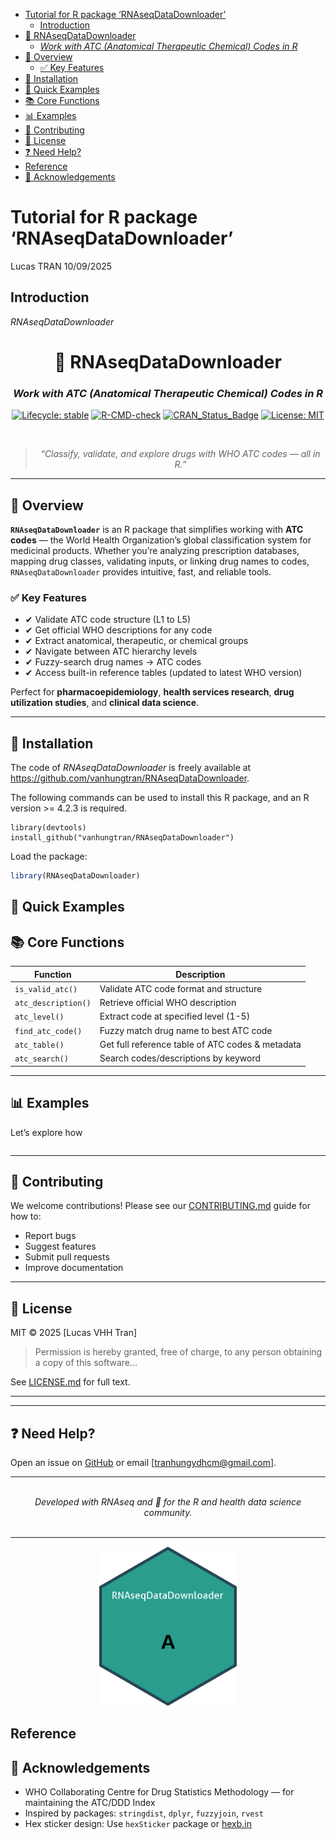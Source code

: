 
- [Tutorial for R package
  ‘RNAseqDataDownloader’](#tutorial-for-r-package-rnaseqdatadownloader)
  - [Introduction](#introduction)
- [🧬 RNAseqDataDownloader](#dna-rnaseqdatadownloader)
  - [*Work with ATC (Anatomical Therapeutic Chemical) Codes in
    R*](#work-with-atc-anatomical-therapeutic-chemical-codes-in-r)
- [📖 Overview](#open_book-overview)
  - [✅ Key Features](#white_check_mark-key-features)
- [🚀 Installation](#rocket-installation)
- [🧪 Quick Examples](#test_tube-quick-examples)
- [📚 Core Functions](#books-core-functions)
- [📊 Examples](#bar_chart-examples)
- [🤝 Contributing](#handshake-contributing)
- [📜 License](#scroll-license)
- [❓ Need Help?](#question-need-help)
- [Reference](#reference)
- [🙏 Acknowledgements](#pray-acknowledgements)

<!-- README.md is auto-generated from README.Rmd -->

<!-- README.md is generated from README.Rmd. Please edit that file -->

<!-- README.md is auto-generated from README.Rmd -->

# Tutorial for R package ‘RNAseqDataDownloader’

Lucas TRAN 10/09/2025

## Introduction

*RNAseqDataDownloader*

<div align="center">

# 🧬 RNAseqDataDownloader

### *Work with ATC (Anatomical Therapeutic Chemical) Codes in R*

[![Lifecycle:
stable](https://img.shields.io/badge/lifecycle-stable-brightgreen.svg)](https://lifecycle.r-lib.org/articles/stages.html)
[![R-CMD-check](https://github.com/yourusername/RNAseqDataDownloader/actions/workflows/R-CMD-check.yaml/badge.svg)](https://github.com/yourusername/RNAseqDataDownloader/actions)
[![CRAN_Status_Badge](https://www.r-pkg.org/badges/version/RNAseqDataDownloader)](https://cran.r-project.org/package=RNAseqDataDownloader)
[![License:
MIT](https://img.shields.io/badge/License-MIT-yellow.svg)](https://opensource.org/licenses/MIT)

<br>

> *“Classify, validate, and explore drugs with WHO ATC codes — all in
> R.”*

</div>

------------------------------------------------------------------------

## 📖 Overview

**`RNAseqDataDownloader`** is an R package that simplifies working with
**ATC codes** — the World Health Organization’s global classification
system for medicinal products. Whether you’re analyzing prescription
databases, mapping drug classes, validating inputs, or linking drug
names to codes, `RNAseqDataDownloader` provides intuitive, fast, and
reliable tools.

### ✅ Key Features

- ✔ Validate ATC code structure (L1 to L5)
- ✔ Get official WHO descriptions for any code
- ✔ Extract anatomical, therapeutic, or chemical groups
- ✔ Navigate between ATC hierarchy levels
- ✔ Fuzzy-search drug names → ATC codes
- ✔ Access built-in reference tables (updated to latest WHO version)

Perfect for **pharmacoepidemiology**, **health services research**,
**drug utilization studies**, and **clinical data science**.

------------------------------------------------------------------------

## 🚀 Installation

The code of *RNAseqDataDownloader* is freely available at
<https://github.com/vanhungtran/RNAseqDataDownloader>.

The following commands can be used to install this R package, and an R
version \>= 4.2.3 is required.

    library(devtools)
    install_github("vanhungtran/RNAseqDataDownloader")

Load the package:

``` r
library(RNAseqDataDownloader)
```

## 🧪 Quick Examples

## 📚 Core Functions

| Function            | Description                                      |
|---------------------|--------------------------------------------------|
| `is_valid_atc()`    | Validate ATC code format and structure           |
| `atc_description()` | Retrieve official WHO description                |
| `atc_level()`       | Extract code at specified level (1-5)            |
| `find_atc_code()`   | Fuzzy match drug name to best ATC code           |
| `atc_table()`       | Get full reference table of ATC codes & metadata |
| `atc_search()`      | Search codes/descriptions by keyword             |

------------------------------------------------------------------------

## 📊 Examples

Let’s explore how

``` r
```

------------------------------------------------------------------------

## 🤝 Contributing

We welcome contributions! Please see our
[CONTRIBUTING.md](CONTRIBUTING.md) guide for how to:

- Report bugs
- Suggest features
- Submit pull requests
- Improve documentation

------------------------------------------------------------------------

## 📜 License

MIT © 2025 \[Lucas VHH Tran\]

> Permission is hereby granted, free of charge, to any person obtaining
> a copy of this software…

See [LICENSE.md](LICENSE.md) for full text.

------------------------------------------------------------------------

------------------------------------------------------------------------

## ❓ Need Help?

Open an issue on
[GitHub](https://github.com/vanhungtran/RNAseqDataDownloader/issues) or
email \[<tranhungydhcm@gmail.com>\].

------------------------------------------------------------------------

<div align="center">

<br> <em>Developed with RNAseq and 🧬 for the R and health data science
community.</em> <br><br>

</div>

------------------------------------------------------------------------

<div align="center">

<img src="man/figures/logo.png" width="220">

</div>

## Reference

## 🙏 Acknowledgements

- WHO Collaborating Centre for Drug Statistics Methodology — for
  maintaining the ATC/DDD Index
- Inspired by packages: `stringdist`, `dplyr`, `fuzzyjoin`, `rvest`
- Hex sticker design: Use `hexSticker` package or
  [hexb.in](https://hexb.in)

<!---
&#10;
4. Commit both `README.Rmd` and `README.md` to GitHub.
&#10;> 💡 Tip: Add `README.md` to `.Rbuildignore` if you don’t want it in the built package (optional).
&#10;
## 🖌️ Customize Further
- Replace `yourusername` with your GitHub username
- Replace `[Your Name or Organization]` and email
- Add your hex sticker image under `man/figures/logo.png` and uncomment the image line if desired
- Update example code to match your actual function names and outputs
&#10;
&#10;
&#10;🎁 Bonus: Generate a Hex Sticker in R
&#10;If you want to create a hex sticker, install `hexSticker` and run:
&#10;
library(ggplot2)
library(hexSticker)
&#10;# Just a centered "A" for ATC
p <- ggplot() + 
  annotate("text", x = 1, y = 1, label = "A", size = 20, fontface = "bold") +
  xlim(0.5, 1.5) + ylim(0.5, 1.5) +
  theme_void()
&#10;sticker(
  subplot = p,
  package = "RNAseqDataDownloader",
  p_size = 10,
  s_x = 1,
  s_y = 0.8,
  s_width = 1.3,
  filename = "man/figures/logo.png",
  h_fill = "#2a9d8f",
  h_color = "#264653",
&#10;)
 &#10;-->
